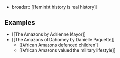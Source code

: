 - broader:: [[feminist history is real history]]

## Examples

* [[The Amazons by Adrienne Mayor]]
* [[The Amazons of Dahomey by Danielle Paquette]]
	* [[African Amazons defended children]]
	* [[African Amazons valued the military lifestyle]]
